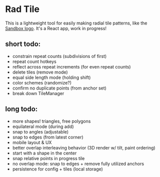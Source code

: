 # Rad Tile

This is a lightweight tool for easily making radial tile patterns, like the [Sandbox logo](https://sandbox.is). It's a React app, work in progress!

## short todo:

-   constrain repeat counts (subdivisions of first)
-   repeat count hotkeys
-   reflect across repeat increments (for even repeat counts)
-   delete tiles (remove mode)
-   equal side length mode (holding shift)
-   color schemes (randomize?)
-   confirm no duplicate points (from anchor set)
-   break down TileManager

## long todo:

-   more shapes! triangles, free polygons
-   equilateral mode (during add)
-   snap to angles (adjustable)
-   snap to edges (from latest corner)
-   mobile layout & UX
-   better overlap interleaving behavior (3D render w/ tilt, paint ordering)
-   start with a shape in the center
-   snap relative points in progress tile
-   no overlap mode: snap to edges + remove fully utilized anchors
-   persistence for config + tiles (local storage)
